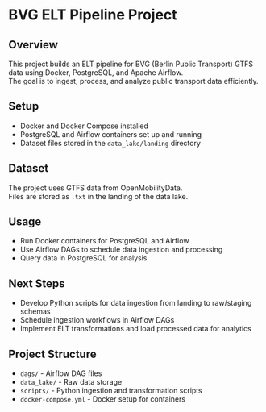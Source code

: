 # BVG ELT Pipeline Project

## Overview
This project builds an ELT pipeline for BVG (Berlin Public Transport) GTFS data using Docker, PostgreSQL, and Apache Airflow.  
The goal is to ingest, process, and analyze public transport data efficiently.

## Setup
- Docker and Docker Compose installed  
- PostgreSQL and Airflow containers set up and running  
- Dataset files stored in the `data_lake/landing` directory

## Dataset
The project uses GTFS data from OpenMobilityData.  
Files are stored as `.txt` in the landing of the data lake.

## Usage
- Run Docker containers for PostgreSQL and Airflow  
- Use Airflow DAGs to schedule data ingestion and processing  
- Query data in PostgreSQL for analysis

## Next Steps
- Develop Python scripts for data ingestion from landing to raw/staging schemas  
- Schedule ingestion workflows in Airflow DAGs  
- Implement ELT transformations and load processed data for analytics

## Project Structure
- `dags/` - Airflow DAG files  
- `data_lake/` - Raw data storage  
- `scripts/` - Python ingestion and transformation scripts  
- `docker-compose.yml` - Docker setup for containers


